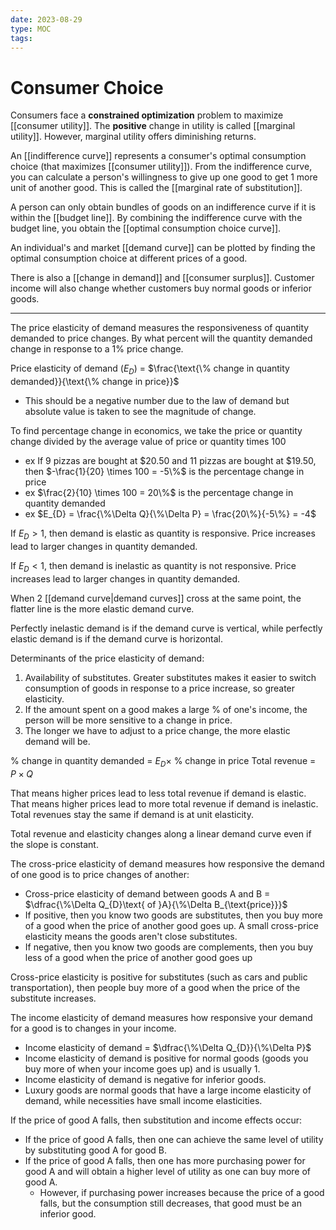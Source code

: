 ```yaml
---
date: 2023-08-29
type: MOC
tags: 
---
```


# Consumer Choice
Consumers face a **constrained optimization** problem to maximize [[consumer utility]]. The **positive** change in utility is called [[marginal utility]]. However, marginal utility offers diminishing returns.

An [[indifference curve]] represents a consumer's optimal consumption choice (that maximizes [[consumer utility]]). From the indifference curve, you can calculate a person's willingness to give up one good to get 1 more unit of another good. This is called the [[marginal rate of substitution]].

A person can only obtain bundles of goods on an indifference curve if it is within the [[budget line]]. By combining the indifference curve with the budget line, you obtain the [[optimal consumption choice curve]].

An individual's and market [[demand curve]] can be plotted by finding the optimal consumption choice at different prices of a good.

There is also a [[change in demand]] and [[consumer surplus]]. Customer income will also change whether customers buy normal goods or inferior goods.

---

The price elasticity of demand measures the responsiveness of quantity demanded to price changes. By what percent will the quantity demanded change in response to a 1% price change.

Price elasticity of demand $(E_{D})$ = $\frac{\text{\% change in quantity demanded}}{\text{\% change in price}}$
- This should be a negative number due to the law of demand but absolute value is taken to see the magnitude of change.

To find percentage change in economics, we take the price or quantity change divided by the average value of price or quantity times 100
- ex If 9 pizzas are bought at $20.50 and 11 pizzas are bought at $19.50, then $-\frac{1}{20} \times 100 = -5\%$ is the percentage change in price
- ex $\frac{2}{10} \times 100 = 20\%$ is the percentage change in quantity demanded
- ex $E_{D} = \frac{\%\Delta Q}{\%\Delta P} = \frac{20\%}{-5\%} = -4$

If $E_{D} > 1$, then demand is elastic as quantity is responsive. Price increases lead to larger changes in quantity demanded.

If $E_{D} < 1$, then demand is inelastic as quantity is not responsive. Price increases lead to larger changes in quantity demanded.

When 2 [[demand curve|demand curves]] cross at the same point, the flatter line is the more elastic demand curve.

Perfectly inelastic demand is if the demand curve is vertical, while perfectly elastic demand is if the demand curve is horizontal.

Determinants of the price elasticity of demand:
1. Availability of substitutes. Greater substitutes makes it easier to switch consumption of goods in response to a price increase, so greater elasticity.
2. If the amount spent on a good makes a large % of one's income, the person will be more sensitive to a change in price.
3. The longer we have to adjust to a price change, the more elastic demand will be.

% change in quantity demanded = $E_{D} \times$ % change in price
Total revenue = $P \times Q$

That means higher prices lead to less total revenue if demand is elastic.
That means higher prices lead to more total revenue if demand is inelastic.
Total revenues stay the same if demand is at unit elasticity.

Total revenue and elasticity changes along a linear demand curve even if the slope is constant.

The cross-price elasticity of demand measures how responsive the demand of one good is to price changes of another:
- Cross-price elasticity of demand between goods A and B = $\dfrac{\%\Delta Q_{D}\text{ of }A}{\%\Delta B_{\text{price}}}$
- If positive, then you know two goods are substitutes, then you buy more of a good when the price of another good goes up. A small cross-price elasticity means the goods aren't close substitutes.
- If negative, then you know two goods are complements, then you buy less of a good when the price of another good goes up

Cross-price elasticity is positive for substitutes (such as cars and public transportation), then people buy more of a good when the price of the substitute increases.

The income elasticity of demand measures how responsive your demand for a good is to changes in your income.
- Income elasticity of demand = $\dfrac{\%\Delta Q_{D}}{\%\Delta P}$
- Income elasticity of demand is positive for normal goods (goods you buy more of when your income goes up) and is usually 1.
- Income elasticity of demand is negative for inferior goods.
- Luxury goods are normal goods that have a large income elasticity of demand, while necessities have small income elasticities.

If the price of good A falls, then substitution and income effects occur:
- If the price of good A falls, then one can achieve the same level of utility by substituting good A for good B.
- If the price of good A falls, then one has more purchasing power for good A and will obtain a higher level of utility as one can buy more of good A.
	- However, if purchasing power increases because the price of a good falls, but the consumption still decreases, that good must be an inferior good.